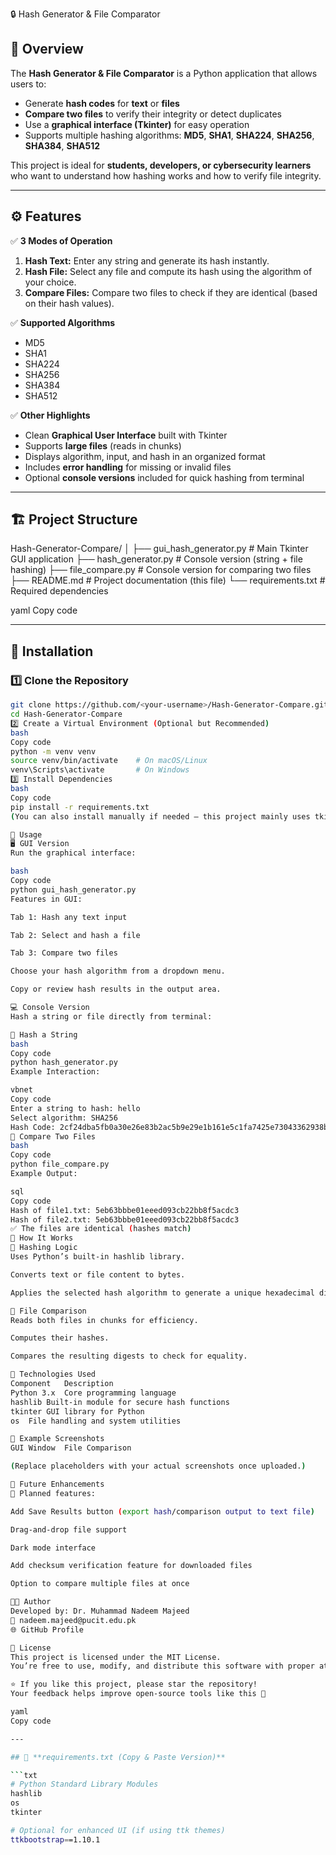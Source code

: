  🔒 Hash Generator & File Comparator

## 🧭 Overview
The **Hash Generator & File Comparator** is a Python application that allows users to:
- Generate **hash codes** for **text** or **files**
- **Compare two files** to verify their integrity or detect duplicates  
- Use a **graphical interface (Tkinter)** for easy operation  
- Supports multiple hashing algorithms: **MD5**, **SHA1**, **SHA224**, **SHA256**, **SHA384**, **SHA512**

This project is ideal for **students, developers, or cybersecurity learners** who want to understand how hashing works and how to verify file integrity.

---

## ⚙️ Features

✅ **3 Modes of Operation**
1. **Hash Text:** Enter any string and generate its hash instantly.  
2. **Hash File:** Select any file and compute its hash using the algorithm of your choice.  
3. **Compare Files:** Compare two files to check if they are identical (based on their hash values).

✅ **Supported Algorithms**
- MD5  
- SHA1  
- SHA224  
- SHA256  
- SHA384  
- SHA512  

✅ **Other Highlights**
- Clean **Graphical User Interface** built with Tkinter  
- Supports **large files** (reads in chunks)  
- Displays algorithm, input, and hash in an organized format  
- Includes **error handling** for missing or invalid files  
- Optional **console versions** included for quick hashing from terminal

---

## 🏗️ Project Structure

Hash-Generator-Compare/
│
├── gui_hash_generator.py # Main Tkinter GUI application
├── hash_generator.py # Console version (string + file hashing)
├── file_compare.py # Console version for comparing two files
├── README.md # Project documentation (this file)
└── requirements.txt # Required dependencies

yaml
Copy code

---

## 🧩 Installation

### **1️⃣ Clone the Repository**
```bash
git clone https://github.com/<your-username>/Hash-Generator-Compare.git
cd Hash-Generator-Compare
2️⃣ Create a Virtual Environment (Optional but Recommended)
bash
Copy code
python -m venv venv
source venv/bin/activate    # On macOS/Linux
venv\Scripts\activate       # On Windows
3️⃣ Install Dependencies
bash
Copy code
pip install -r requirements.txt
(You can also install manually if needed — this project mainly uses tkinter and Python’s built-in hashlib module.)

🚀 Usage
🖥️ GUI Version
Run the graphical interface:

bash
Copy code
python gui_hash_generator.py
Features in GUI:

Tab 1: Hash any text input

Tab 2: Select and hash a file

Tab 3: Compare two files

Choose your hash algorithm from a dropdown menu.

Copy or review hash results in the output area.

💻 Console Version
Hash a string or file directly from terminal:

🔹 Hash a String
bash
Copy code
python hash_generator.py
Example Interaction:

vbnet
Copy code
Enter a string to hash: hello
Select algorithm: SHA256
Hash Code: 2cf24dba5fb0a30e26e83b2ac5b9e29e1b161e5c1fa7425e73043362938b9824
🔹 Compare Two Files
bash
Copy code
python file_compare.py
Example Output:

sql
Copy code
Hash of file1.txt: 5eb63bbbe01eeed093cb22bb8f5acdc3
Hash of file2.txt: 5eb63bbbe01eeed093cb22bb8f5acdc3
✅ The files are identical (hashes match)
🧠 How It Works
🔹 Hashing Logic
Uses Python’s built-in hashlib library.

Converts text or file content to bytes.

Applies the selected hash algorithm to generate a unique hexadecimal digest.

🔹 File Comparison
Reads both files in chunks for efficiency.

Computes their hashes.

Compares the resulting digests to check for equality.

🧰 Technologies Used
Component	Description
Python 3.x	Core programming language
hashlib	Built-in module for secure hash functions
tkinter	GUI library for Python
os	File handling and system utilities

🧪 Example Screenshots
GUI Window	File Comparison

(Replace placeholders with your actual screenshots once uploaded.)

🧩 Future Enhancements
🚀 Planned features:

Add Save Results button (export hash/comparison output to text file)

Drag-and-drop file support

Dark mode interface

Add checksum verification feature for downloaded files

Option to compare multiple files at once

🧑‍💻 Author
Developed by: Dr. Muhammad Nadeem Majeed
📧 nadeem.majeed@pucit.edu.pk
🌐 GitHub Profile

🪪 License
This project is licensed under the MIT License.
You’re free to use, modify, and distribute this software with proper attribution.

⭐ If you like this project, please star the repository!
Your feedback helps improve open-source tools like this 💙

yaml
Copy code

---

## 🧾 **requirements.txt (Copy & Paste Version)**

```txt
# Python Standard Library Modules
hashlib
os
tkinter

# Optional for enhanced UI (if using ttk themes)
ttkbootstrap==1.10.1
